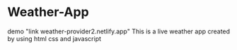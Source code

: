 # Weather-App
demo "link weather-provider2.netlify.app"
This is a live weather app created by using html css and javascript

